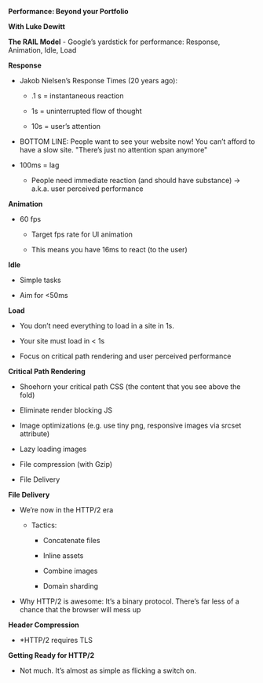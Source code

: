 **Performance: Beyond your Portfolio**

**With Luke Dewitt**

**The RAIL Model** - Google’s yardstick for performance: Response, Animation, Idle, Load

**Response**

* Jakob Nielsen’s Response Times (20 years ago):

    * .1 s = instantaneous reaction

    * 1s = uninterrupted flow of thought

    * 10s = user’s attention

* BOTTOM LINE: People want to see your website now! You can’t afford to have a slow site. "There’s just no attention span anymore"

* 100ms = lag

    * People need immediate reaction (and should have substance) -> a.k.a. user perceived performance

**Animation**

* 60 fps

    * Target fps rate for UI animation

    * This means you have 16ms to react (to the user)

**Idle**

* Simple tasks

* Aim for <50ms

**Load**

* You don’t need everything to load in a site in 1s.

* Your site must load in < 1s

* Focus on critical path rendering and user perceived performance

**Critical Path Rendering**

* Shoehorn your critical path CSS (the content that you see above the fold)

* Eliminate render blocking JS

* Image optimizations (e.g. use tiny png, responsive images via srcset attribute)

* Lazy loading images 

* File compression (with Gzip)

* File Delivery

**File Delivery**

* We’re now in the HTTP/2 era

    * Tactics:

        * Concatenate files

        * Inline assets

        * Combine images

        * Domain sharding

* Why HTTP/2 is awesome: It’s a binary protocol. There’s far less of a chance that the browser will mess up

**Header Compression**

* *HTTP/2 requires TLS

**Getting Ready for HTTP/2**

* Not much. It’s almost as simple as flicking a switch on.

